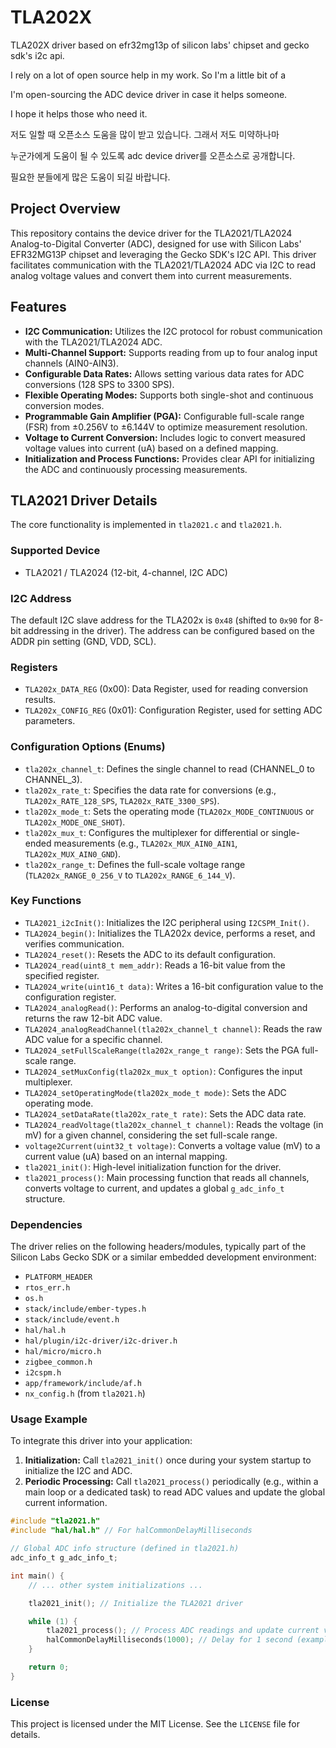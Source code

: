 # TLA202X

TLA202X driver based on efr32mg13p of silicon labs' chipset and gecko sdk's i2c api.

<English>
I rely on a lot of open source help in my work.
So I'm a little bit of a

I'm open-sourcing the ADC device driver in case it helps someone.

I hope it helps those who need it.

<Korean>
저도 일할 때 오픈소스 도움을 많이 받고 있습니다.
그래서 저도 미약하나마

누군가에게 도움이 될 수 있도록 adc device driver를 오픈소스로 공개합니다.

필요한 분들에게 많은 도움이 되길 바랍니다.


## Project Overview

This repository contains the device driver for the TLA2021/TLA2024 Analog-to-Digital Converter (ADC), designed for use with Silicon Labs' EFR32MG13P chipset and leveraging the Gecko SDK's I2C API. This driver facilitates communication with the TLA2021/TLA2024 ADC via I2C to read analog voltage values and convert them into current measurements.

## Features

*   **I2C Communication:** Utilizes the I2C protocol for robust communication with the TLA2021/TLA2024 ADC.
*   **Multi-Channel Support:** Supports reading from up to four analog input channels (AIN0-AIN3).
*   **Configurable Data Rates:** Allows setting various data rates for ADC conversions (128 SPS to 3300 SPS).
*   **Flexible Operating Modes:** Supports both single-shot and continuous conversion modes.
*   **Programmable Gain Amplifier (PGA):** Configurable full-scale range (FSR) from ±0.256V to ±6.144V to optimize measurement resolution.
*   **Voltage to Current Conversion:** Includes logic to convert measured voltage values into current (uA) based on a defined mapping.
*   **Initialization and Process Functions:** Provides clear API for initializing the ADC and continuously processing measurements.

## TLA2021 Driver Details

The core functionality is implemented in `tla2021.c` and `tla2021.h`.

### Supported Device

*   TLA2021 / TLA2024 (12-bit, 4-channel, I2C ADC)

### I2C Address

The default I2C slave address for the TLA202x is `0x48` (shifted to `0x90` for 8-bit addressing in the driver). The address can be configured based on the ADDR pin setting (GND, VDD, SCL).

### Registers

*   `TLA202x_DATA_REG` (0x00): Data Register, used for reading conversion results.
*   `TLA202x_CONFIG_REG` (0x01): Configuration Register, used for setting ADC parameters.

### Configuration Options (Enums)

*   `tla202x_channel_t`: Defines the single channel to read (CHANNEL_0 to CHANNEL_3).
*   `tla202x_rate_t`: Specifies the data rate for conversions (e.g., `TLA202x_RATE_128_SPS`, `TLA202x_RATE_3300_SPS`).
*   `tla202x_mode_t`: Sets the operating mode (`TLA202x_MODE_CONTINUOUS` or `TLA202x_MODE_ONE_SHOT`).
*   `tla202x_mux_t`: Configures the multiplexer for differential or single-ended measurements (e.g., `TLA202x_MUX_AIN0_AIN1`, `TLA202x_MUX_AIN0_GND`).
*   `tla202x_range_t`: Defines the full-scale voltage range (`TLA202x_RANGE_0_256_V` to `TLA202x_RANGE_6_144_V`).

### Key Functions

*   `TLA2021_i2cInit()`: Initializes the I2C peripheral using `I2CSPM_Init()`.
*   `TLA2024_begin()`: Initializes the TLA202x device, performs a reset, and verifies communication.
*   `TLA2024_reset()`: Resets the ADC to its default configuration.
*   `TLA2024_read(uint8_t mem_addr)`: Reads a 16-bit value from the specified register.
*   `TLA2024_write(uint16_t data)`: Writes a 16-bit configuration value to the configuration register.
*   `TLA2024_analogRead()`: Performs an analog-to-digital conversion and returns the raw 12-bit ADC value.
*   `TLA2024_analogReadChannel(tla202x_channel_t channel)`: Reads the raw ADC value for a specific channel.
*   `TLA2024_setFullScaleRange(tla202x_range_t range)`: Sets the PGA full-scale range.
*   `TLA2024_setMuxConfig(tla202x_mux_t option)`: Configures the input multiplexer.
*   `TLA2024_setOperatingMode(tla202x_mode_t mode)`: Sets the ADC operating mode.
*   `TLA2024_setDataRate(tla202x_rate_t rate)`: Sets the ADC data rate.
*   `TLA2024_readVoltage(tla202x_channel_t channel)`: Reads the voltage (in mV) for a given channel, considering the set full-scale range.
*   `voltage2Current(uint32_t voltage)`: Converts a voltage value (mV) to a current value (uA) based on an internal mapping.
*   `tla2021_init()`: High-level initialization function for the driver.
*   `tla2021_process()`: Main processing function that reads all channels, converts voltage to current, and updates a global `g_adc_info_t` structure.

### Dependencies

The driver relies on the following headers/modules, typically part of the Silicon Labs Gecko SDK or a similar embedded development environment:

*   `PLATFORM_HEADER`
*   `rtos_err.h`
*   `os.h`
*   `stack/include/ember-types.h`
*   `stack/include/event.h`
*   `hal/hal.h`
*   `hal/plugin/i2c-driver/i2c-driver.h`
*   `hal/micro/micro.h`
*   `zigbee_common.h`
*   `i2cspm.h`
*   `app/framework/include/af.h`
*   `nx_config.h` (from `tla2021.h`)

### Usage Example

To integrate this driver into your application:

1.  **Initialization:** Call `tla2021_init()` once during your system startup to initialize the I2C and ADC.
2.  **Periodic Processing:** Call `tla2021_process()` periodically (e.g., within a main loop or a dedicated task) to read ADC values and update the global current information.

```c
#include "tla2021.h"
#include "hal/hal.h" // For halCommonDelayMilliseconds

// Global ADC info structure (defined in tla2021.h)
adc_info_t g_adc_info_t;

int main() {
    // ... other system initializations ...

    tla2021_init(); // Initialize the TLA2021 driver

    while (1) {
        tla2021_process(); // Process ADC readings and update current values
        halCommonDelayMilliseconds(1000); // Delay for 1 second (example)
    }

    return 0;
}
```

### License

This project is licensed under the MIT License. See the `LICENSE` file for details.
